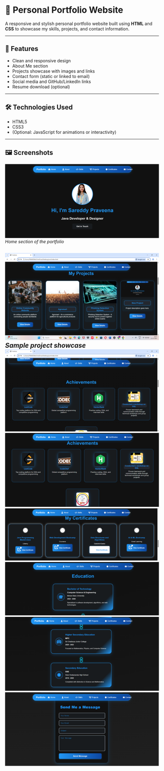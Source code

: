 # 💼 Personal Portfolio Website

A responsive and stylish personal portfolio website built using **HTML** and **CSS** to showcase my skills, projects, and contact information.

---

## 🚀 Features

- Clean and responsive design
- About Me section
- Projects showcase with images and links
- Contact form (static or linked to email)
- Social media and GitHub/LinkedIn links
- Resume download (optional)

---

## 🛠️ Technologies Used

- HTML5
- CSS3
- (Optional: JavaScript for animations or interactivity)

---

## 🖼️ Screenshots

![Home Page](1.png)
*Home section of the portfolio*

![Projects Section](2.png)
*Sample project showcase*
![Projects Section](3.png)
![Projects Section](4.png)
![Projects Section](5.png)
![Projects Section](6.png)
![Projects Section](7.png)
![Projects Section](8.png)
---

